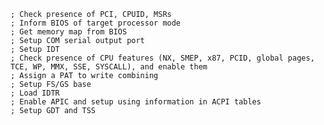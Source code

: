     ; Check presence of PCI, CPUID, MSRs
    ; Inform BIOS of target processor mode
    ; Get memory map from BIOS
    ; Setup COM serial output port
    ; Setup IDT
    ; Check presence of CPU features (NX, SMEP, x87, PCID, global pages, TCE, WP, MMX, SSE, SYSCALL), and enable them
    ; Assign a PAT to write combining
    ; Setup FS/GS base
    ; Load IDTR
    ; Enable APIC and setup using information in ACPI tables
    ; Setup GDT and TSS 